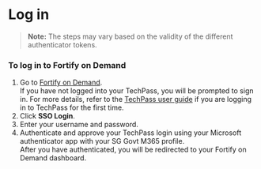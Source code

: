 # Log in

> **Note:** The steps may vary based on the validity of the different authenticator tokens.



### To log in to Fortify on Demand  

1. Go to [Fortify on Demand](https://sgp.fortify.com/).  
    If you have not logged into your TechPass, you will be prompted to sign in. For more details, refer to the [TechPass user guide](https://docs.developer.tech.gov.sg/docs/techpass-user-guide) if you are logging in to TechPass for the first time. 
1. Click **SSO Login**. 
1. Enter your username and password. 
1. Authenticate and approve your TechPass login using your Microsoft authenticator app with your SG Govt M365 profile.  
    After you have authenticated, you will be redirected to your Fortify on Demand dashboard.
